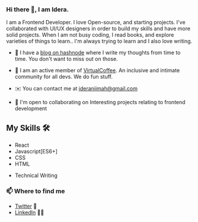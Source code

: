 ﻿### Hi there 👋, I am Idera.
I am a Frontend Developer. I love Open-source, and starting projects.  I've collaborated with UI/UX designers in order to build my skills and have more solid projects.
When I am not busy coding, I read books, and explore varieties of things to learn.. I'm always trying to learn and I also love writing.

- 🔭 I have a [blog on hashnode](https://ideranimah.hashnode.dev/) where I write my thoughts from time to time. You don't want to miss out on those.

- 🔭 I am an active member of [VirtualCoffee](https://virtualcoffee.io/). An inclusive and intimate community for all devs. We do fun stuff.

- ✉️  You can contact me at [ideraniimah@gmail.com](mailto:ideraniimah@gmail.com)
- 🤝  I'm open to collaborating on Interesting projects relating to frontend development


## My Skills 🛠
- React
- Javascript[ES6+]
- CSS
- HTML

* Technical Writing

 
### 📫 Where to find me
- [Twitter](https://twitter.com/Nim0tallah__) 🐤
- [LinkedIn](https://www.linkedin.com/in/idera-ni-mah-yusuf-3b2767245) 👩💼
